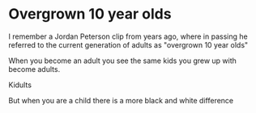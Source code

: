 # Overgrown 10 year olds

I remember a Jordan Peterson clip from years ago, where in passing he referred to the current generation of adults as "overgrown 10 year olds"


When you  become an adult you see the same kids you grew up with become adults.

Kidults

But when you are a child there is a more black and white difference
